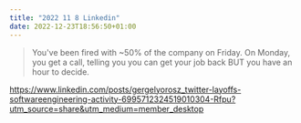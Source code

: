 ```yaml
---
title: "2022 11 8 Linkedin"
date: 2022-12-23T18:56:50+01:00
---
```


> You've been fired with ~50% of the company on Friday. On Monday, you get a call, telling you you can get your job back BUT you have an hour to decide.

https://www.linkedin.com/posts/gergelyorosz_twitter-layoffs-softwareengineering-activity-6995712324519010304-Rfpu?utm_source=share&utm_medium=member_desktop